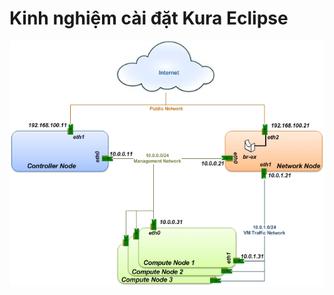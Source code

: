 # Kinh nghiệm cài đặt Kura Eclipse



![alt tag](https://github.com/nguyenvulebinh/kura_experience/blob/master/network-topo.jpg)


